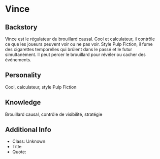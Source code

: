 # Vince

## Backstory
Vince est le régulateur du brouillard causal. Cool et calculateur, il contrôle ce que les joueurs peuvent voir ou ne pas voir. Style Pulp Fiction, il fume des cigarettes temporelles qui brûlent dans le passé et le futur simultanément. Il peut percer le brouillard pour révéler ou cacher des événements.

## Personality
Cool, calculateur, style Pulp Fiction

## Knowledge
Brouillard causal, contrôle de visibilité, stratégie

## Additional Info
- Class: Unknown
- Title: 
- Quote: 
